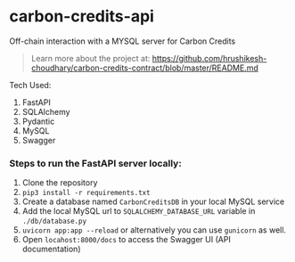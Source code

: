 # carbon-credits-api
Off-chain interaction with a MYSQL server for Carbon Credits


> Learn more about the project at: https://github.com/hrushikesh-choudhary/carbon-credits-contract/blob/master/README.md

Tech Used:
1. FastAPI
2. SQLAlchemy
3. Pydantic
4. MySQL
5. Swagger

### Steps to run the FastAPI server locally:
1. Clone the repository
2. `pip3 install -r requirements.txt`
3. Create a database named `CarbonCreditsDB` in your local MySQL service
4. Add the local MySQL url to `SQLALCHEMY_DATABASE_URL` variable in `./db/database.py`
5. `uvicorn app:app --reload` or alternatively you can use `gunicorn` as well.
6. Open `locahost:8000/docs` to access the Swagger UI (API documentation)
